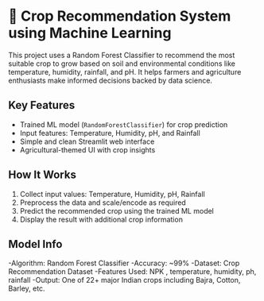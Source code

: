# 🌾 Crop Recommendation System using Machine Learning

This project uses a Random Forest Classifier to recommend the most suitable crop to grow based on soil and environmental conditions like temperature, humidity, rainfall, and pH. It helps farmers and agriculture enthusiasts make informed decisions backed by data science.

## Key Features

- Trained ML model (`RandomForestClassifier`) for crop prediction
- Input features: Temperature, Humidity, pH, and Rainfall
- Simple and clean Streamlit web interface
- Agricultural-themed UI with crop insights

## How It Works

1. Collect input values: Temperature, Humidity, pH, Rainfall
2. Preprocess the data and scale/encode as required
3. Predict the recommended crop using the trained ML model
4. Display the result with additional crop information

## Model Info
-Algorithm: Random Forest Classifier
-Accuracy: ~99%
-Dataset: Crop Recommendation Dataset
-Features Used: NPK , temperature, humidity, ph, rainfall
-Output: One of 22+ major Indian crops including Bajra, Cotton, Barley, etc.
